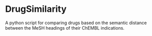 # DrugSimilarity
A python script for comparing drugs based on the semantic distance between the MeSH headings of their ChEMBL indications.
